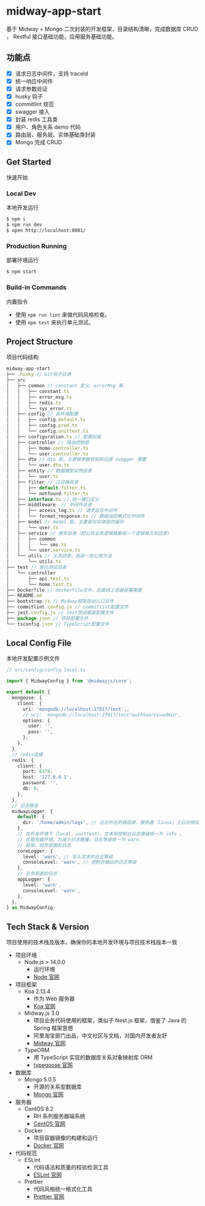 # midway-app-start

基于 Midway + Mongo 二次封装的开发框架，目录结构清晰，完成数据库 CRUD ， Restful 接口基础功能，应用服务基础功能。

## 功能点

- [x] 请求日志中间件，支持 traceId
- [x] 统一响应中间件
- [x] 请求参数验证
- [x] husky 钩子
- [x] commitlint 规范
- [x] swagger 接入
- [x] 封装 redis 工具类
- [x] 用户、角色关系 demo 代码
- [x] 路由层、服务层、实体基础类封装
- [x] Mongo 完成 CRUD

## Get Started

快速开始

### Local Dev

本地开发运行

```bash
$ npm i
$ npm run dev
$ open http://localhost:8001/
```

### Production Running

部署环境运行

```bash
$ npm start
```

### Build-in Commands

内置指令

- 使用 `npm run lint` 来做代码风格检查。
- 使用 `npm test` 来执行单元测试。

## Project Structure

项目代码结构

```js
midway-app-start
├── .husky // Git钩子目录
├── src
│   ├── common // constant 定义、errorMsg 等
│   │   ├── constant.ts
│   │   ├── error_msg.ts
│   │   ├── redis.ts
│   │   └── sys_error.ts
│   ├── config // 各环境配置
│   │   ├── config.default.ts
│   │   ├── config.prod.ts
│   │   └── config.unittest.ts
│   ├── configuration.ts // 配置加载
│   ├── controller // 路由控制层
│   │   ├── home.controller.ts
│   │   └── user.controller.ts
│   ├── dto // dto 层，主要做参数校验和后面 swagger 需要
│   │   └── user.dto.ts
│   ├── entity // 数据模型实例目录
│   │   └── user.ts
│   ├── filter // 过滤器目录
│   │   ├── default.filter.ts
│   │   └── notfound.filter.ts
│   ├── interface.ts // 统一接口定义
│   ├── middleware  // 中间件目录
│   │   ├── access_log.ts // 请求日志中间件
│   │   └── format_response.ts // 数据返回格式化中间件
│   ├── model // model 层，主要是对实体层的操作
│   │   └── user.ts
│   ├── service // 服务目录（把公共业务逻辑抽象成一个逻辑单元到这里）
│   │   ├── common
│   │   │   └── sms.ts
│   │   └── user.service.ts
│   └── utils // 工具目录，封装一些公用方法
│       └── utils.ts
├── test // 单元测试目录
│   └── controller
│       ├── api.test.ts
│       └── home.test.ts
├── Dockerfile // dockerfile文件，后面线上容器部署需要
├── README.md
├── bootstrap.js // Midway框架启动入口文件
├── commitlint.config.js // commitlint配置文件
├── jest.config.js // Jest测试框架配置文件
├── package.json // 项目配置文件
└── tsconfig.json // TypeScript配置文件
```

## Local Config File

本地开发配置示例文件

```ts
// src/config/config.local.ts

import { MidwayConfig } from '@midwayjs/core';

export default {
  mongoose: {
    client: {
      uri: 'mongodb://localhost:27017/test',,
      // uri: 'mongodb://localhost:27017/test?authSource=admin',
      options: {
        user: '',
        pass: '',
      },
    },
  },
  // redis连接
  redis: {
    client: {
      port: 6379,
      host: '127.0.0.1',
      password: '',
      db: 0,
    },
  },
  // 日志路径
  midwayLogger: {
    default: {
      dir: '/home/admin/logs', // 日志所在的根目录，服务器（linux）上日志根目录默认是 ${process.env.HOME}/logs/项目名
    },
    // 在开发环境下（local，unittest），文本和控制台日志等级统一为 info 。
    // 在服务器环境，为减少日志数量，日志等级统一为 warn.
    // 框架、组件层面的日志
    coreLogger: {
      level: 'warn', // 写入文本的日志等级
      consoleLevel: 'warn', // 控制台输出的日志等级
    },
    // 业务层面的日志
    appLogger: {
      level: 'warn',
      consoleLevel: 'warn',
    },
  },
} as MidwayConfig;
```

## Tech Stack & Version

项目使用的技术栈及版本，确保你的本地开发环境与项目技术栈版本一致

- 项目环境
  - Node.js > 14.0.0
    - 运行环境
    - [Node 官网](https://nodejs.org/zh-cn/)
- 项目框架
  - Koa 2.13.4
    - 作为 Web 服务器
    - [Koa 官网](https://koajs.com/)
  - Midway.js 3.0
    - 项目业务代码使用的框架，类似于 Nest.js 框架，借鉴了 Java 的 Spring 框架思想
    - 阿里淘宝部门出品，中文社区与文档，对国内开发者友好
    - [Midway 官网](https://midwayjs.org)
  - TypeORM
    - 用 TypeScript 实现的数据库关系对象映射库 ORM
    - [typegoose 官网](https://typegoose.github.io/typegoose/)
- 数据库
  - Mongo 5.0.5
    - 开源的关系型数据库
    - [Mongo 官网](https://www.mongodb.com/)
- 服务器
  - CentOS 8.2
    - RH 系列服务器端系统
    - [CentOS 官网](https://www.centos.org/)
  - Docker
    - 项目容器镜像的构建和运行
    - [Docker 官网](https://www.docker.com/)
- 代码规范
  - ESLint
    - 代码语法和质量的校验检测工具
    - [ESLint 官网](https://cn.eslint.org/)
  - Prettier
    - 代码风格统一格式化工具
    - [Prettier 官网](https://prettier.io/)
